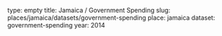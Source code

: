 type: empty
title: Jamaica / Government Spending
slug: places/jamaica/datasets/government-spending
place: jamaica
dataset: government-spending
year: 2014
